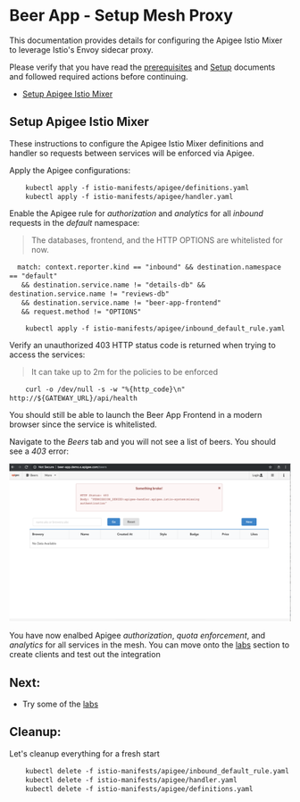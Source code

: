 # Beer App - Setup Mesh Proxy 
This documentation provides details for configuring the Apigee Istio Mixer to leverage Istio's Envoy sidecar proxy. 

Please verify that you have read the [prerequisites](PREREQUISITES.md) and [Setup](SETUP.md) documents and followed required actions before continuing.

* [Setup Apigee Istio Mixer](#setup_apigee_istio_mixer)


## <a name="setup_apigee_istio_mixer">Setup Apigee Istio Mixer</a>
These instructions to configure the Apigee Istio Mixer definitions and handler so requests between services will be enforced via Apigee. 

Apply the Apigee configurations:

        kubectl apply -f istio-manifests/apigee/definitions.yaml
        kubectl apply -f istio-manifests/apigee/handler.yaml

Enable the Apigee rule for *authorization* and *analytics* for all _inbound_ requests in the _default_ namespace:
> The databases, frontend, and the HTTP OPTIONS are whitelisted for now.
```
  match: context.reporter.kind == "inbound" && destination.namespace == "default"
   && destination.service.name != "details-db" && destination.service.name != "reviews-db"
   && destination.service.name != "beer-app-frontend"
   && request.method != "OPTIONS"
```
        kubectl apply -f istio-manifests/apigee/inbound_default_rule.yaml

Verify an unauthorized 403 HTTP status code is returned when trying to access the services:
> It can take up to 2m for the policies to be enforced

        curl -o /dev/null -s -w "%{http_code}\n" http://${GATEWAY_URL}/api/health

You should still be able to launch the Beer App Frontend in a modern browser since the service is whitelisted.

Navigate to the *Beers* tab and you will not see a list of beers. You should see a *403* error:

![alt text](../images/beer-app-frontend_beers-403.png)

You have now enalbed Apigee *authorization*, *quota enforcement*, and *analytics* for all services in the mesh. You can move onto the [labs](../labs) section to create clients and test out the integration


## <a name="next"></a>Next:

* Try some of the [labs](../labs)


## <a name="cleanup"></a>Cleanup:
Let's cleanup everything for a fresh start

        kubectl delete -f istio-manifests/apigee/inbound_default_rule.yaml
        kubectl delete -f istio-manifests/apigee/handler.yaml
        kubectl delete -f istio-manifests/apigee/definitions.yaml
